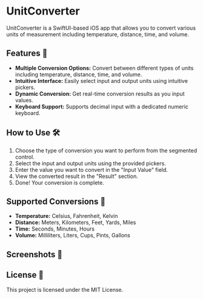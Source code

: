 # UnitConverter 

UnitConverter is a SwiftUI-based iOS app that allows you to convert various units of measurement including temperature, distance, time, and volume.

## Features 🚀

-   **Multiple Conversion Options:** Convert between different types of units including temperature, distance, time, and volume.
-   **Intuitive Interface:** Easily select input and output units using intuitive pickers.
-   **Dynamic Conversion:** Get real-time conversion results as you input values.
-   **Keyboard Support:** Supports decimal input with a dedicated numeric keyboard.

## How to Use 🛠️

1.  Choose the type of conversion you want to perform from the segmented control.
2.  Select the input and output units using the provided pickers.
3.  Enter the value you want to convert in the "Input Value" field.
4.  View the converted result in the "Result" section.
5.  Done! Your conversion is complete.

## Supported Conversions 🔄

-   **Temperature:** Celsius, Fahrenheit, Kelvin
-   **Distance:** Meters, Kilometers, Feet, Yards, Miles
-   **Time:** Seconds, Minutes, Hours
-   **Volume:** Milliliters, Liters, Cups, Pints, Gallons

## Screenshots 📸



## License 📝

This project is licensed under the MIT License.

